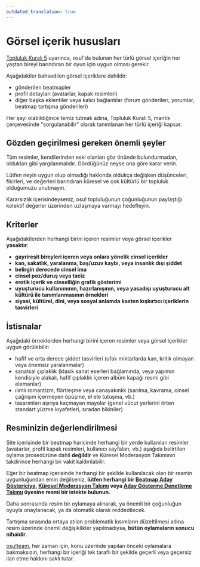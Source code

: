 ```yaml
---
outdated_translation: true
---
```


# Görsel içerik hususları

[Topluluk Kuralı 5](/wiki/Rules#topluluk-kuralları) uyarınca, osu!'da bulunan her türlü görsel içeriğin her yaştan bireyi barındıran bir oyun için uygun olması gerekir.

Aşağıdakiler bahsedilen görsel içeriklere dahildir:

- gönderilen beatmapler
- profil detayları (avatarlar, kapak resimleri)
- diğer başka eklentiler veya kalıcı bağlantılar (forum gönderileri, yorumlar, beatmap tartışma gönderileri)

Her şeyi olabildiğince temiz tutmak adına, Topluluk Kuralı 5, mantık çerçevesinde "sorgulanabilir" olarak tanımlanan her türlü içeriği kapsar.

## Gözden geçirilmesi gereken önemli şeyler

Tüm resimler, kendilerinden eski olanları göz önünde bulundurmadan, oldukları gibi yargılanmalıdır. Gördüğünüz neyse ona göre karar verin.

Lütfen neyin uygun olup olmadığı hakkında oldukça değişken düşünceleri, fikirleri, ve değerleri barındıran küresel ve çok kültürlü bir topluluk olduğumuzu unutmayın.

Kararsızlık içerisindeyseniz, osu! topluluğunun çoğunluğunun paylaştığı kolektif değerler üzerinden uzlaşmaya varmayı hedefleyin.

## Kriterler

Aşağıdakilerden herhangi birini içeren resimler veya görsel içerikler **yasaktır**:

- **gayrireşit bireyleri içeren veya onlara yönelik cinsel içerikler**
- **kan, sakatlık, yaralanma, baş/uzuv kaybı, veya insanlık dışı şiddet**
- **belirgin derecede cinsel ima**
- **cinsel poz/duruş veya taciz**
- **erotik içerik ve cinselliğin grafik gösterimi**
- **uyuşturucu kullanımının, hazırlanışının, veya yasadışı uyuşturucu alt kültürü ile tanımlanmasının örnekleri**
- **siyasi, kültürel, dini, veya sosyal anlamda kasten kışkırtıcı içeriklerin tasvirleri**

## İstisnalar

Aşağıdaki örneklerden herhangi birini içeren resimler veya görsel içerikler uygun görülebilir:

- hafif ve orta derece şiddet tasvirleri (ufak miktarlarda kan, kritik olmayan veya önemsiz yaralanmalar)
- sanatsal çıplaklık (klasik sanat eserleri bağlamında, veya yapımın kendisiyle alakalı, hafif çıplaklık içeren albüm kapağı resmi gibi elemanlar)
- ılımlı romantizm, flörtleşme veya canayakınlık (sarılma, kavrama, cinsel çağrışım içermeyen öpüşme, el ele tutuşma, vb.)
- tasarımları aşırıya kaçmayan mayolar (genel vücut yerlerini örten standart yüzme kıyafetleri, sıradan bikiniler)

## Resminizin değerlendirilmesi

Site içerisinde bir beatmap haricinde herhangi bir yerde kullanılan resimler (avatarlar, profil kapak resimleri, kullanıcı sayfaları, vb.) aşağıda belirtilen oylama prosedürüne dahil **değildir** ve Küresel Moderasyon Takımının takdirince herhangi bir vakit kaldırılabilir.

Eğer bir beatmap içerisinde herhangi bir şekilde kullanılacak olan bir resmin uygunluğundan emin değilseniz, **lütfen herhangi bir [Beatmap Aday Göstericiye](/wiki/People/Beatmap_Nominators), [Küresel Moderasyon Takımı](/wiki/People/Global_Moderation_Team) veya [Aday Gösterme Denetleme Takımı](/wiki/People/Nomination_Assessment_Team) üyesine resmi bir istekte bulunun.**

Daha sonrasında resim bir oylamaya alınarak, ya önemli bir çoğunluğun oyuyla onaylanacak, ya da otomatik olarak reddedilecek.

Tartışma sırasında ortaya atılan problematik kısımların düzeltilmesi adına resim üzerinde önemli değişiklikler yapılmadıysa, **bütün oylamaların sonucu nihaidir**.

[osu!team](/wiki/People/osu!_team), her zaman için, konu üzerinde yapılan önceki oylamalara bakmaksızın, herhangi bir içeriği tek taraflı bir şekilde geçerli veya geçersiz ilan etme hakkını saklı tutar.
